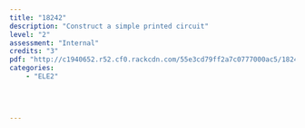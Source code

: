 ```yaml
---
title: "18242"
description: "Construct a simple printed circuit"
level: "2"
assessment: "Internal"
credits: "3"
pdf: "http://c1940652.r52.cf0.rackcdn.com/55e3cd79ff2a7c0777000ac5/18242.pdf"
categories:
    - "ELE2"
    
    
    
    
---
```

